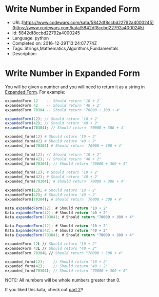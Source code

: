 # Write Number in Expanded Form

 - URL:[https://www.codewars.com/kata/5842df8ccbd22792a4000245](https://www.codewars.com/kata/5842df8ccbd22792a4000245)
 - Id: 5842df8ccbd22792a4000245
 - Language: python
 - Completed on: 2016-12-29T13:24:07.774Z
 - Tags: Strings,Mathematics,Algorithms,Fundamentals
 - Description:
# Write Number in Expanded Form

You will be given a number and you will need to return it as a string in [Expanded Form](https://www.mathsisfun.com/definitions/expanded-notation.html). For example:

```haskell
expandedForm 12    -- Should return '10 + 2'
expandedForm 42    -- Should return '40 + 2'
expandedForm 70304 -- Should return '70000 + 300 + 4'
```

```javascript
expandedForm(12); // Should return '10 + 2'
expandedForm(42); // Should return '40 + 2'
expandedForm(70304); // Should return '70000 + 300 + 4'
```
```python
expanded_form(12) # Should return '10 + 2'
expanded_form(42) # Should return '40 + 2'
expanded_form(70304) # Should return '70000 + 300 + 4'
```
```php
expanded_form(12); // Should return "10 + 2"
expanded_form(42); // Should return "40 + 2"
expanded_form(70304); // Should return "70000 + 300 + 4"
```
```ruby
expanded_form(12); # Should return '10 + 2'
expanded_form(42); # Should return '40 + 2'
expanded_form(70304); # Should return '70000 + 300 + 4'
```
```coffeescript
expandedForm(12); # Should return '10 + 2'
expandedForm(42); # Should return '40 + 2'
expandedForm(70304); # Should return '70000 + 300 + 4'
```
```java
Kata.expandedForm(12); # Should return "10 + 2"
Kata.expandedForm(42); # Should return "40 + 2"
Kata.expandedForm(70304); # Should return "70000 + 300 + 4"
```
```csharp
Kata.ExpandedForm(12); # Should return "10 + 2"
Kata.ExpandedForm(42); # Should return "40 + 2"
Kata.ExpandedForm(70304); # Should return "70000 + 300 + 4"
```
```fsharp
expandedForm 12L // Should return "10 + 2"
expandedForm 42L // Should return "40 + 2"
expandedForm 70304L // Should return "70000 + 300 + 4"
```
```rust
expanded_form(12);    // Should return "10 + 2"
expanded_form(42);    // Should return "40 + 2"
expanded_form(70304); // Should return "70000 + 300 + 4"
```

NOTE: All numbers will be whole numbers greater than 0.

If you liked this kata, check out [part 2](https://www.codewars.com/kata/write-number-in-expanded-form-part-2)!!

